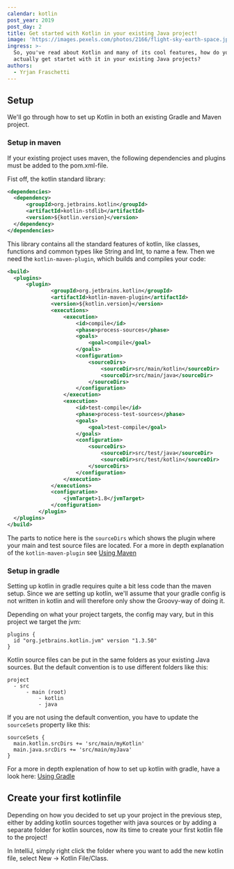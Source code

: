 ```yaml
---
calendar: kotlin
post_year: 2019
post_day: 2
title: Get started with Kotlin in your existing Java project!
image: 'https://images.pexels.com/photos/2166/flight-sky-earth-space.jpg'
ingress: >-
  So, you've read about Kotlin and many of its cool features, how do you
  actually get startet with it in your existing Java projects?
authors:
  - Yrjan Fraschetti
---
```

## Setup

We'll go through how to set up Kotlin in both an existing Gradle and Maven project.

  ### Setup in maven
  If your existing project uses maven, the following dependencies and plugins must be added to the pom.xml-file.

  Fist off, the kotlin standard library:
  ```xml
  <dependencies>
    <dependency>
        <groupId>org.jetbrains.kotlin</groupId>
        <artifactId>kotlin-stdlib</artifactId>
        <version>${kotlin.version}</version>
    </dependency>
  </dependencies>
  ```
  This library contains all the standard features of kotlin, like classes, functions and common types like String and Int, to name a few.
  Then we need the `kotlin-maven-plugin`, which builds and compiles your code:
  ```xml
  <build>
    <plugins>
        <plugin>
                <groupId>org.jetbrains.kotlin</groupId>
                <artifactId>kotlin-maven-plugin</artifactId>
                <version>${kotlin.version}</version>
                <executions>
                    <execution>
                        <id>compile</id>
                        <phase>process-sources</phase>
                        <goals>
                            <goal>compile</goal>
                        </goals>
                        <configuration>
                            <sourceDirs>
                                <sourceDir>src/main/kotlin</sourceDir>
                                <sourceDir>src/main/java</sourceDir>
                            </sourceDirs>
                        </configuration>
                    </execution>
                    <execution>
                        <id>test-compile</id>
                        <phase>process-test-sources</phase>
                        <goals>
                            <goal>test-compile</goal>
                        </goals>
                        <configuration>
                            <sourceDirs>
                                <sourceDir>src/test/java</sourceDir>
                                <sourceDir>src/test/kotlin</sourceDir>
                            </sourceDirs>
                        </configuration>
                    </execution>
                </executions>
                <configuration>
                    <jvmTarget>1.8</jvmTarget>
                </configuration>
            </plugin>
    </plugins>
  </build>
  ```
  The parts to notice here is the `sourceDirs` which shows the plugin where your main and test source files are located.
  For a more in depth explanation of the `kotlin-maven-plugin` see [Using Maven](https://kotlinlang.org/docs/reference/using-maven.html)

  ### Setup in gradle
  Setting up kotlin in gradle requires quite a bit less code than the maven setup. Since we are setting up kotlin, we'll assume that your gradle config is not written in kotlin and will therefore only show the Groovy-way of doing it.

  Depending on what your project targets, the config may vary, but in this project we target the jvm:
  ```
  plugins {
    id "org.jetbrains.kotlin.jvm" version "1.3.50"
  }
  ```

  Kotlin source files can be put in the same folders as your existing Java sources. But the default convention is to use different folders like this:
  ```
  project
    - src
        - main (root)
            - kotlin
            - java
  ```

  If you are not using the default convention, you have to update the `sourceSets` property like this:
  ```
  sourceSets {
    main.kotlin.srcDirs += 'src/main/myKotlin'
    main.java.srcDirs += 'src/main/myJava'
  }
  ```

  For a more in depth explenation of how to set up kotlin with gradle, have a look here: [Using Gradle](https://kotlinlang.org/docs/reference/using-gradle.html)

## Create your first kotlinfile

Depending on how you decided to set up your project in the previous step, either by adding kotlin sources together with java sources or by adding a separate folder for kotlin sources, now its time to create your first kotlin file to the project!

In IntelliJ, simply right click the folder where you want to add the new kotlin file, select New -> Kotlin File/Class.
